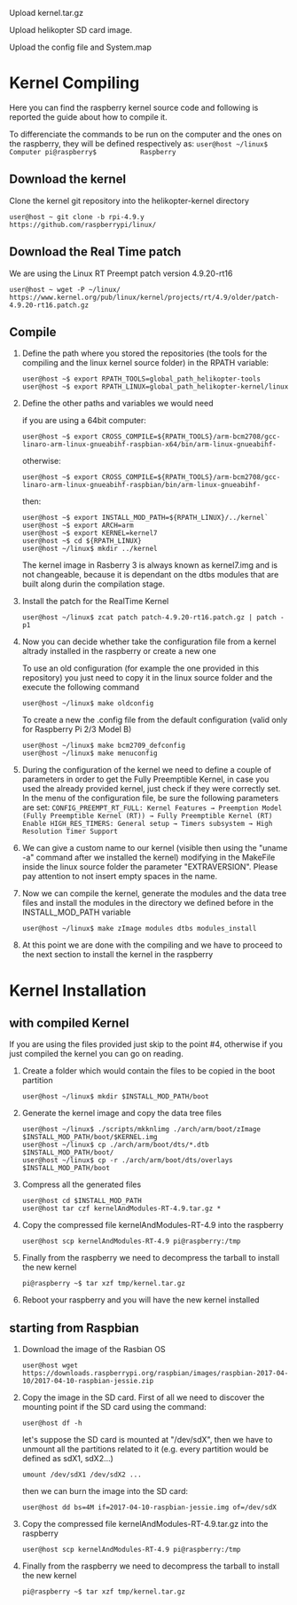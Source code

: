 Upload kernel.tar.gz

Upload helikopter SD card image.

Upload the config file and System.map 

# Kernel Compiling
Here you can find the raspberry kernel source code and following is reported the guide about how to compile it.

To differenciate the commands to be run on the computer and the ones on the raspberry, they will be defined respectively as:
    ```
    user@host ~/linux$      Computer
    pi@raspberry$           Raspberry
    ```

## Download the kernel
Clone the kernel git repository into the helikopter-kernel directory
```
user@host ~ git clone -b rpi-4.9.y https://github.com/raspberrypi/linux/
```

## Download the Real Time patch
We are using the Linux RT Preempt patch version 4.9.20-rt16
```
user@host ~ wget -P ~/linux/ https://www.kernel.org/pub/linux/kernel/projects/rt/4.9/older/patch-4.9.20-rt16.patch.gz
```

## Compile

1. Define the path where you stored the repositories (the tools for the compiling and the linux kernel source folder) in the RPATH variable:
    ```
    user@host ~$ export RPATH_TOOLS=global_path_helikopter-tools
    user@host ~$ export RPATH_LINUX=global_path_helikopter-kernel/linux
   	```

2. Define the other paths and variables we would need

	
	if you are using a 64bit computer:
    ```
	user@host ~$ export CROSS_COMPILE=${RPATH_TOOLS}/arm-bcm2708/gcc-linaro-arm-linux-gnueabihf-raspbian-x64/bin/arm-linux-gnueabihf-
	```
	
	otherwise:
	```
	user@host ~$ export CROSS_COMPILE=${RPATH_TOOLS}/arm-bcm2708/gcc-linaro-arm-linux-gnueabihf-raspbian/bin/arm-linux-gnueabihf-
	```
    
    then:
    ```
	user@host ~$ export INSTALL_MOD_PATH=${RPATH_LINUX}/../kernel`
	user@host ~$ export ARCH=arm
	user@host ~$ export KERNEL=kernel7
	user@host ~$ cd ${RPATH_LINUX}
	user@host ~/linux$ mkdir ../kernel
	```
	The kernel image in Rasberry 3 is always known as kernel7.img and is not changeable, because it is dependant on the dtbs modules that are built along durin the compilation stage.

3. Install the patch for the RealTime Kernel
	```
    user@host ~/linux$ zcat patch patch-4.9.20-rt16.patch.gz | patch -p1
    ```

4. Now you can decide whether take the configuration file from a kernel altrady installed in the raspberry or create a new one

	To use an old configuration (for example the one provided in this repository) you just need to copy it in the linux source folder and the execute the following command
	```
	user@host ~/linux$ make oldconfig
	```

	To create a new the .config file from the default configuration (valid only for Raspberry Pi 2/3 Model B)
	```
	user@host ~/linux$ make bcm2709_defconfig
	user@host ~/linux$ make menuconfig
	```

5. During the configuration of the kernel we need to define a couple of parameters in order to get the Fully Preemptible Kernel, in case you used the already provided kernel, just check if they were correctly set. In the menu of the configuration file, be sure the following parameters are set:
        ```
        CONFIG_PREEMPT_RT_FULL: Kernel Features → Preemption Model (Fully Preemptible Kernel (RT)) → Fully Preemptible Kernel (RT)
        Enable HIGH_RES_TIMERS: General setup → Timers subsystem → High Resolution Timer Support
        ```
6. We can give a custom name to our kernel (visible then using the "uname -a" command after we installed the kernel) modifying in the MakeFile inside the linux source folder the parameter "EXTRAVERSION". Please pay attention to not insert empty spaces in the name.

7. Now we can compile the kernel, generate the modules and the data tree files and install the modules in the directory we defined before in the INSTALL_MOD_PATH variable
    ```
	user@host ~/linux$ make zImage modules dtbs modules_install
	```

8. At this point we are done with the compiling and we have to proceed to the next section to install the kernel in the raspberry

# Kernel Installation
## with compiled Kernel
If you are using the files provided just skip to the point #4, otherwise if you just compiled the kernel you can go on reading.

1. Create a folder which would contain the files to be copied in the boot partition
	```
	user@host ~/linux$ mkdir $INSTALL_MOD_PATH/boot
	```

2. Generate the kernel image and copy the data tree files
	```
	user@host ~/linux$ ./scripts/mkknlimg ./arch/arm/boot/zImage $INSTALL_MOD_PATH/boot/$KERNEL.img
	user@host ~/linux$ cp ./arch/arm/boot/dts/*.dtb $INSTALL_MOD_PATH/boot/
	user@host ~/linux$ cp -r ./arch/arm/boot/dts/overlays $INSTALL_MOD_PATH/boot
	```

3. Compress all the generated files
	```
	user@host cd $INSTALL_MOD_PATH
	user@host tar czf kernelAndModules-RT-4.9.tar.gz *
	```
	
4. Copy the compressed file kernelAndModules-RT-4.9 into the raspberry
    ```
	user@host scp kernelAndModules-RT-4.9 pi@raspberry:/tmp
	```

5. Finally from the raspberry we need to decompress the tarball to install the new kernel
	```
    pi@raspberry ~$ tar xzf tmp/kernel.tar.gz
    ```

9. Reboot your raspberry and you will have the new kernel installed

## starting from Raspbian
1. Download the image of the Rasbian OS
    ```
    user@host wget https://downloads.raspberrypi.org/raspbian/images/raspbian-2017-04-10/2017-04-10-raspbian-jessie.zip
    ```
    
2. Copy the image in the SD card. First of all we need to discover the mounting point if the SD card using the command:
    ```
    user@host df -h
    ```
    let's suppose the SD card is mounted at "/dev/sdX", then we have to unmount all the partitions related to it (e.g. every partition would be defined as sdX1, sdX2...)
    ```
    umount /dev/sdX1 /dev/sdX2 ...
    ```
    then we can burn the image into the SD card:
    ```
    user@host dd bs=4M if=2017-04-10-raspbian-jessie.img of=/dev/sdX
    ```
3. Copy the compressed file kernelAndModules-RT-4.9.tar.gz into the raspberry
    ```
	user@host scp kernelAndModules-RT-4.9 pi@raspberry:/tmp
	```
4. Finally from the raspberry we need to decompress the tarball to install the new kernel
	```
    pi@raspberry ~$ tar xzf tmp/kernel.tar.gz
    ```
